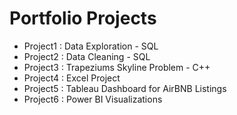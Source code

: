 # Portfolio Projects

- Project1 : Data Exploration - SQL  
- Project2 : Data Cleaning - SQL
- Project3 : Trapeziums Skyline Problem - C++
- Project4 : Excel Project
- Project5 : Tableau Dashboard for AirBNB Listings
- Project6 : Power BI Visualizations
